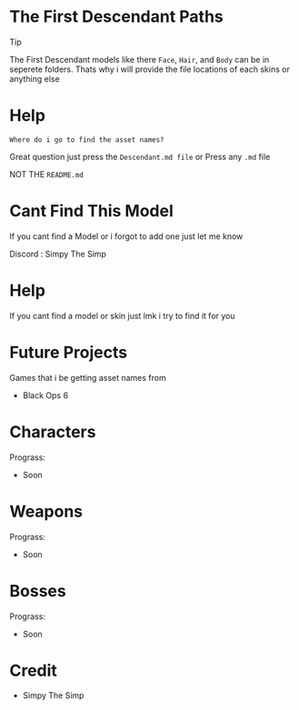 # The First Descendant Paths

> [!TIP]
> 
>  The First Descendant models like there `Face`, `Hair`, and `Body` can be in seperete folders. Thats why i will provide the file locations of each skins or anything else 

# Help
`Where do i go to find the asset names?`


Great question just press the `Descendant.md file` or Press any `.md` file 

NOT THE `README.md`


# Cant Find This Model
 If you cant find a Model or i forgot to add one just let me know  

 Discord : Simpy The Simp 

# Help
 If you cant find a model or skin just lmk i try to find it for you 

 

# Future Projects
Games that i be getting asset names from
  
 - Black Ops 6


# Characters
 Prograss:
- Soon


# Weapons
 Prograss:
- Soon


# Bosses 
 Prograss: 
 - Soon 




# Credit 
- Simpy The Simp 
